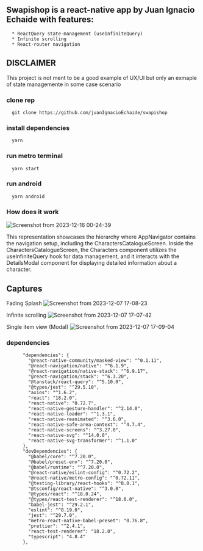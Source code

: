 ## Swapishop is a react-native app by Juan Ignacio Echaide with features:
      * ReactQuery state-management (useInfiniteQuery)
      * Infinite scrolling
      * React-router navigation

## DISCLAIMER
This project is not ment to be a good example of UX/UI but only an exmaple of state managemente in some case scenario

### clone rep
      git clone https://github.com/juanIgnacioEchaide/swapishop
### install dependencies
      yarn
### run metro terminal
      yarn start 
### run android
      yarn android

### How does it work

![Screenshot from 2023-12-16 00-24-39](https://github.com/juanIgnacioEchaide/swapishop/assets/43832189/02e1671f-29c9-43aa-8ce7-69740cf91fdd)


This representation showcases the hierarchy where AppNavigator contains the navigation setup, including the CharactersCatalogueScreen. 
Inside the CharactersCatalogueScreen, the Characters component utilizes the useInfiniteQuery hook for data management, and it interacts with the DetailsModal component for displaying detailed information about a character.
   
## Captures

Fading Splash
![Screenshot from 2023-12-07 17-08-23](https://github.com/juanIgnacioEchaide/swapishop/assets/43832189/2c41d5d2-9b02-47a3-b418-cbde2b7ceea8)


Infinite scrolling
![Screenshot from 2023-12-07 17-07-42](https://github.com/juanIgnacioEchaide/swapishop/assets/43832189/72b14d7a-1001-49f7-9abd-6c5b049b0eab)


Single item view (Modal)
![Screenshot from 2023-12-07 17-09-04](https://github.com/juanIgnacioEchaide/swapishop/assets/43832189/7041a391-004a-41b9-870b-b988f72d3113)



### dependencies 
          "dependencies": {
            "@react-native-community/masked-view": "^0.1.11",
            "@react-navigation/native": "^6.1.9",
            "@react-navigation/native-stack": "^6.9.17",
            "@react-navigation/stack": "^6.3.20",
            "@tanstack/react-query": "^5.10.0",
            "@types/jest": "^29.5.10",
            "axios": "^1.6.2",
            "react": "18.2.0",
            "react-native": "0.72.7",
            "react-native-gesture-handler": "^2.14.0",
            "react-native-loader": "^1.3.1",
            "react-native-reanimated": "^3.6.0",
            "react-native-safe-area-context": "^4.7.4",
            "react-native-screens": "^3.27.0",
            "react-native-svg": "^14.0.0",
            "react-native-svg-transformer": "^1.1.0"
          },
          "devDependencies": {
            "@babel/core": "^7.20.0",
            "@babel/preset-env": "^7.20.0",
            "@babel/runtime": "^7.20.0",
            "@react-native/eslint-config": "^0.72.2",
            "@react-native/metro-config": "^0.72.11",
            "@testing-library/react-hooks": "^8.0.1",
            "@tsconfig/react-native": "^3.0.0",
            "@types/react": "^18.0.24",
            "@types/react-test-renderer": "^18.0.0",
            "babel-jest": "^29.2.1",
            "eslint": "^8.19.0",
            "jest": "^29.7.0",
            "metro-react-native-babel-preset": "0.76.8",
            "prettier": "^2.4.1",
            "react-test-renderer": "18.2.0",
            "typescript": "4.8.4"
          },
